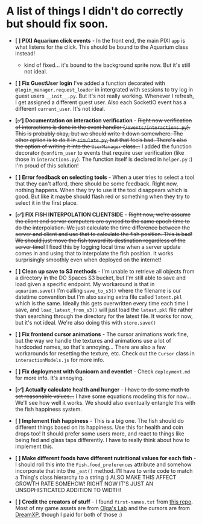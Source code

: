 # A list of things I didn't do correctly but should fix soon.

- **[ ]** **PIXI Aquarium click events** - In the front end, the main PIXI `app` is what listens for the click. This should be bound to the Aquarium class instead!
    - kind of fixed... it's bound to the background sprite now. But it's still not ideal.

- **[ ]** **Fix GuestUser login** I've added a function decorated with `@login_manager.request_loader` in intergrated with sessions to try log in guest users `__init__.py`. But it's not really working. Whenever I refresh, I get assigned a different guest user. Also each SocketIO event has a different `current_user`. It's not ideal.

- **[✅]** **Documentation on interaction verification** - ~~Right now verification of interactions is done in the event handler (`/events/interactions.py`). This is probably okay, but we should write it down somewhere. The other option is to do it in `simulate.py`, but that feels bad. There's also the option of writing it into the `UserManager` class...~~ I added the function decorator `@confirm_user` to events that require user verification (like those in `interactions.py`). The function itself is declared in `helper.py` :) I'm proud of this solution!

- **[ ]** **Error feedback on selecting tools** - When a user tries to select a tool that they can't afford, there should be some feedback. Right now, nothing happens. When they try to use it the tool disappears which is good. But like it maybe should flash red or something when they try to select it in the first place.

- **[✅]** **FIX FISH INTERPOLATION CLIENTSIDE** - ~~Right now, we're assume the client and server computers are synced to the same epoch time to do the interpolation. We just calculate the time difference between the server and client and use that to calculate the fish position. This is bad! We should just move the fish toward its destination regardless of the server time!~~ I fixed this by logging local time when a server update comes in and using that to interpolate the fish position. It works surprisingly smoothly even when deployed on the internet!

- **[ ]** **Clean up save to S3 methods** - I'm unable to retrieve all objects from a directory in the DO Spaces S3 bucket, but I'm still able to save and load given a specific endpoint. My workaround is that in  `aquarium.save()` I'm calling `save_to_s3()` where the filename is our datetime convention but I'm also saving extra file called `latest.pkl` which is the same. Ideally this gets overwritten every time each time I save, and `load_latest_from_s3()` will just load the `latest.pkl` file rather than searching through the directory for the latest file. It works for now, but it's not ideal. We're also doing this with `store.save()`

- **[ ]** **Fix frontend cursor animations** - The cursor animations work fine, but the way we handle the textures and animations use a lot of hardcoded names, so that's annoying... There are also a few workarounds for resetting the texture, etc. Check out the `Cursor` class in `interactionModels.js` for more info.

- **[ ]** **Fix deployment with Gunicorn and eventlet** - Check `deployment.md` for more info. It's annoying.

- **[✅]** **Actually calculate health and hunger** - ~~I have to do some math to set reasonable values...~~ I have some equations modeling this for now... We'll see how well it works. We should also eventually entangle this with the fish happiness system.

- **[ ]** **Implement fish happiness** - This is a big one. The fish should do different things based on its happiness. Use this for health and coin drops too! It should prefer some users more, and react to things like being fed and glass taps differently. I have to really think about how to implement this.

- **[ ]** **Make different foods have different nutritional values for each fish** - I should roll this into the `Fish.food_preferences` attribute and somehow incorporate that into the `_eat()` method. I'll have to write code to match a Thing's class hierarchy to a string :) ALSO MAKE THIS AFFECT GROWTH RATE SOMEHOW! RIGHT NOW IT'S JUST AN UNSOPHISTICATED ADDITION TO WIDTH!

- **[ ]** **Credit the creators of stuff** - I found `first-names.txt` from [this repo](https://github.com/dominictarr/random-name/tree/master). Most of my game assets are from [Olga's Lab](https://olgas-lab.itch.io/2d-huge-underwater-themed-bundle) and the cursors are from [DreamXP](https://dreamxpstudio.itch.io/handy-handz-cursor-pack), though I paid for both of those :)
